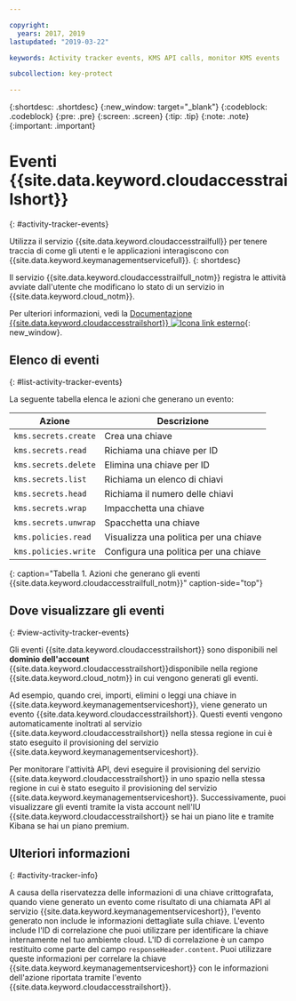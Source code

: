 ```yaml
---

copyright:
  years: 2017, 2019
lastupdated: "2019-03-22"

keywords: Activity tracker events, KMS API calls, monitor KMS events

subcollection: key-protect

---
```


{:shortdesc: .shortdesc}
{:new_window: target="_blank"}
{:codeblock: .codeblock}
{:pre: .pre}
{:screen: .screen}
{:tip: .tip}
{:note: .note}
{:important: .important}

# Eventi {{site.data.keyword.cloudaccesstrailshort}}
{: #activity-tracker-events}

Utilizza il servizio {{site.data.keyword.cloudaccesstrailfull}} per tenere traccia di come gli utenti e le applicazioni interagiscono con {{site.data.keyword.keymanagementservicefull}}. 
{: shortdesc}

Il servizio {{site.data.keyword.cloudaccesstrailfull_notm}} registra le attività avviate dall'utente che modificano lo stato di un servizio in {{site.data.keyword.cloud_notm}}. 

Per ulteriori informazioni, vedi la [Documentazione {{site.data.keyword.cloudaccesstrailshort}} ![Icona link esterno](../../icons/launch-glyph.svg "Icona link esterno")](/docs/services/cloud-activity-tracker?topic=cloud-activity-tracker-getting-started-with-cla){: new_window}.

## Elenco di eventi
{: #list-activity-tracker-events}

La seguente tabella elenca le azioni che generano un evento:

| Azione               | Descrizione                 |
| -------------------- | --------------------------- |
| `kms.secrets.create` | Crea una chiave                |
| `kms.secrets.read`   | Richiama una chiave per ID        |
| `kms.secrets.delete` | Elimina una chiave per ID          |
| `kms.secrets.list`   | Richiama un elenco di chiavi     |
| `kms.secrets.head`   | Richiama il numero delle chiavi |
| `kms.secrets.wrap`   | Impacchetta una chiave                  |
| `kms.secrets.unwrap` | Spacchetta una chiave                |
| `kms.policies.read`  | Visualizza una politica per una chiave     |
| `kms.policies.write` | Configura una politica per una chiave     |
{: caption="Tabella 1. Azioni che generano gli eventi {{site.data.keyword.cloudaccesstrailfull_notm}}" caption-side="top"}

## Dove visualizzare gli eventi
{: #view-activity-tracker-events}

<!-- Option 2: Add the following sentence if your service sends events to the account domain. -->

Gli eventi {{site.data.keyword.cloudaccesstrailshort}} sono disponibili nel **dominio dell'account** {{site.data.keyword.cloudaccesstrailshort}}disponibile nella regione {{site.data.keyword.cloud_notm}} in cui vengono generati gli eventi.

Ad esempio, quando crei, importi, elimini o leggi una chiave in {{site.data.keyword.keymanagementserviceshort}}, viene generato un evento {{site.data.keyword.cloudaccesstrailshort}}. Questi eventi vengono automaticamente inoltrati al servizio {{site.data.keyword.cloudaccesstrailshort}} nella stessa regione in cui è stato eseguito il provisioning del servizio {{site.data.keyword.keymanagementserviceshort}}.

Per monitorare l'attività API, devi eseguire il provisioning del servizio {{site.data.keyword.cloudaccesstrailshort}} in uno spazio nella stessa regione in cui è stato eseguito il provisioning del servizio {{site.data.keyword.keymanagementserviceshort}}. Successivamente, puoi visualizzare gli eventi tramite la vista account nell'IU {{site.data.keyword.cloudaccesstrailshort}} se hai un piano lite e tramite Kibana se hai un piano premium.

## Ulteriori informazioni
{: #activity-tracker-info}

A causa della riservatezza delle informazioni di una chiave crittografata, quando viene generato un evento come risultato di una chiamata API al servizio {{site.data.keyword.keymanagementserviceshort}}, l'evento generato non include le informazioni dettagliate sulla chiave. L'evento include l'ID di correlazione che puoi utilizzare per identificare la chiave internamente nel tuo ambiente cloud. L'ID di correlazione è un campo restituito come parte del campo `responseHeader.content`. Puoi utilizzare queste informazioni per correlare la chiave {{site.data.keyword.keymanagementserviceshort}} con le informazioni dell'azione riportata tramite l'evento {{site.data.keyword.cloudaccesstrailshort}}.
